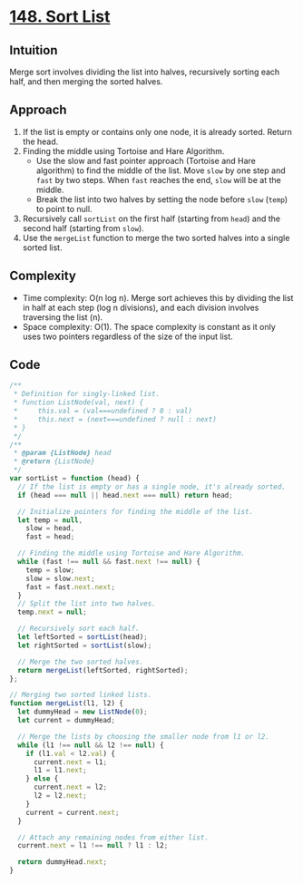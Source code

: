 # [148. Sort List](https://leetcode.com/problems/sort-list/description/)

## Intuition

Merge sort involves dividing the list into halves, recursively sorting each half, and then merging the sorted halves.

## Approach

1.  If the list is empty or contains only one node, it is already sorted. Return the head.
2.  Finding the middle using Tortoise and Hare Algorithm.
    - Use the slow and fast pointer approach (Tortoise and Hare algorithm) to find the middle of the list. Move `slow` by one step and `fast` by two steps. When `fast` reaches the end, `slow` will be at the middle.
    - Break the list into two halves by setting the node before `slow` (`temp`) to point to null.
3.  Recursively call `sortList` on the first half (starting from `head`) and the second half (starting from `slow`).
4.  Use the `mergeList` function to merge the two sorted halves into a single sorted list.

## Complexity

- Time complexity: O(n log n). Merge sort achieves this by dividing the list in half at each step (log n divisions), and each division involves traversing the list (n).
- Space complexity: O(1). The space complexity is constant as it only uses two pointers regardless of the size of the input list.

## Code

```javascript
/**
 * Definition for singly-linked list.
 * function ListNode(val, next) {
 *     this.val = (val===undefined ? 0 : val)
 *     this.next = (next===undefined ? null : next)
 * }
 */
/**
 * @param {ListNode} head
 * @return {ListNode}
 */
var sortList = function (head) {
  // If the list is empty or has a single node, it's already sorted.
  if (head === null || head.next === null) return head;

  // Initialize pointers for finding the middle of the list.
  let temp = null,
    slow = head,
    fast = head;

  // Finding the middle using Tortoise and Hare Algorithm.
  while (fast !== null && fast.next !== null) {
    temp = slow;
    slow = slow.next;
    fast = fast.next.next;
  }
  // Split the list into two halves.
  temp.next = null;

  // Recursively sort each half.
  let leftSorted = sortList(head);
  let rightSorted = sortList(slow);

  // Merge the two sorted halves.
  return mergeList(leftSorted, rightSorted);
};

// Merging two sorted linked lists.
function mergeList(l1, l2) {
  let dummyHead = new ListNode(0);
  let current = dummyHead;

  // Merge the lists by choosing the smaller node from l1 or l2.
  while (l1 !== null && l2 !== null) {
    if (l1.val < l2.val) {
      current.next = l1;
      l1 = l1.next;
    } else {
      current.next = l2;
      l2 = l2.next;
    }
    current = current.next;
  }

  // Attach any remaining nodes from either list.
  current.next = l1 !== null ? l1 : l2;

  return dummyHead.next;
}
```
